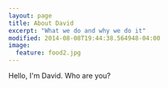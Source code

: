 ```yaml
---
layout: page
title: About David
excerpt: "What we do and why we do it"
modified: 2014-08-08T19:44:38.564948-04:00
image:
  feature: food2.jpg
---
```


Hello, I'm David. Who are you?